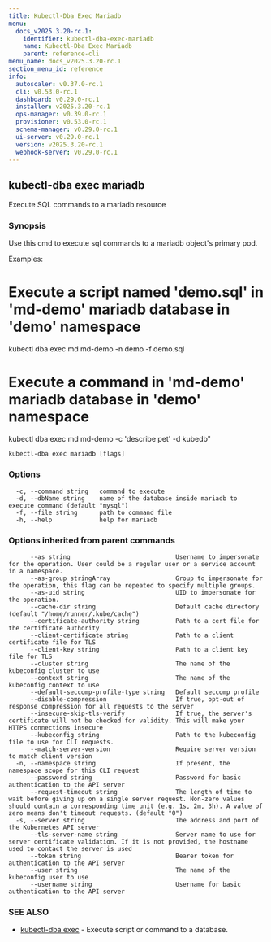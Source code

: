 ```yaml
---
title: Kubectl-Dba Exec Mariadb
menu:
  docs_v2025.3.20-rc.1:
    identifier: kubectl-dba-exec-mariadb
    name: Kubectl-Dba Exec Mariadb
    parent: reference-cli
menu_name: docs_v2025.3.20-rc.1
section_menu_id: reference
info:
  autoscaler: v0.37.0-rc.1
  cli: v0.53.0-rc.1
  dashboard: v0.29.0-rc.1
  installer: v2025.3.20-rc.1
  ops-manager: v0.39.0-rc.1
  provisioner: v0.53.0-rc.1
  schema-manager: v0.29.0-rc.1
  ui-server: v0.29.0-rc.1
  version: v2025.3.20-rc.1
  webhook-server: v0.29.0-rc.1
---
```


## kubectl-dba exec mariadb

Execute SQL commands to a mariadb resource

### Synopsis

Use this cmd to execute sql commands to a mariadb object's primary pod.

Examples:
  # Execute a script named 'demo.sql' in 'md-demo' mariadb database in 'demo' namespace
  kubectl dba exec md md-demo -n demo -f demo.sql

  # Execute a command in 'md-demo' mariadb database in 'demo' namespace
  kubectl dba exec md md-demo -c 'describe pet' -d kubedb"
				

```
kubectl-dba exec mariadb [flags]
```

### Options

```
  -c, --command string   command to execute
  -d, --dbName string    name of the database inside mariadb to execute command (default "mysql")
  -f, --file string      path to command file
  -h, --help             help for mariadb
```

### Options inherited from parent commands

```
      --as string                             Username to impersonate for the operation. User could be a regular user or a service account in a namespace.
      --as-group stringArray                  Group to impersonate for the operation, this flag can be repeated to specify multiple groups.
      --as-uid string                         UID to impersonate for the operation.
      --cache-dir string                      Default cache directory (default "/home/runner/.kube/cache")
      --certificate-authority string          Path to a cert file for the certificate authority
      --client-certificate string             Path to a client certificate file for TLS
      --client-key string                     Path to a client key file for TLS
      --cluster string                        The name of the kubeconfig cluster to use
      --context string                        The name of the kubeconfig context to use
      --default-seccomp-profile-type string   Default seccomp profile
      --disable-compression                   If true, opt-out of response compression for all requests to the server
      --insecure-skip-tls-verify              If true, the server's certificate will not be checked for validity. This will make your HTTPS connections insecure
      --kubeconfig string                     Path to the kubeconfig file to use for CLI requests.
      --match-server-version                  Require server version to match client version
  -n, --namespace string                      If present, the namespace scope for this CLI request
      --password string                       Password for basic authentication to the API server
      --request-timeout string                The length of time to wait before giving up on a single server request. Non-zero values should contain a corresponding time unit (e.g. 1s, 2m, 3h). A value of zero means don't timeout requests. (default "0")
  -s, --server string                         The address and port of the Kubernetes API server
      --tls-server-name string                Server name to use for server certificate validation. If it is not provided, the hostname used to contact the server is used
      --token string                          Bearer token for authentication to the API server
      --user string                           The name of the kubeconfig user to use
      --username string                       Username for basic authentication to the API server
```

### SEE ALSO

* [kubectl-dba exec](/docs/v2025.3.20-rc.1/reference/cli/kubectl-dba_exec)	 - Execute script or command to a database.

